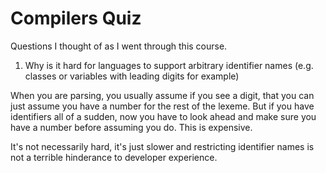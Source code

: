 # Compilers Quiz

Questions I thought of as I went through this course.

1. Why is it hard for languages to support arbitrary identifier names (e.g. classes or variables with leading digits for example)

When you are parsing, you usually assume if you see a digit, that you can just assume you have a number for the rest of the lexeme. But if you have identifiers all of a sudden, now you have to look ahead and make sure you have a number before assuming you do. This is expensive.

It's not necessarily hard, it's just slower and restricting identifier names is not a terrible hinderance to developer experience.